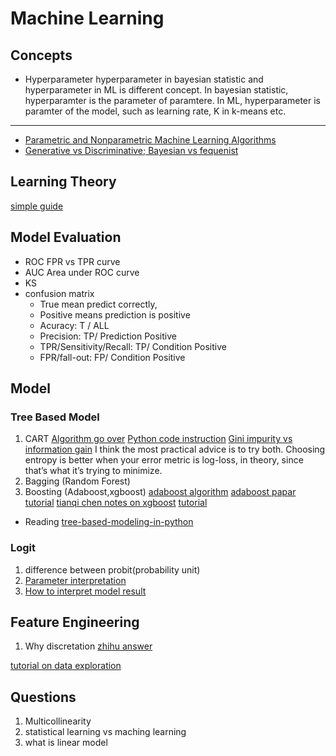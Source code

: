 # Machine Learning

## Concepts

* Hyperparameter
  hyperparameter in bayesian statistic and hyperparameter in ML is different concept.
  In bayesian statistic, hyperparamter is the parameter of paramtere.
  In ML, hyperparameter is paramter of the model, such as learning rate, K in k-means etc.

------------------------------------------
* [Parametric and Nonparametric Machine Learning Algorithms](http://machinelearningmastery.com/parametric-and-nonparametric-machine-learning-algorithms/)
* [Generative vs Discriminative; Bayesian vs fequenist](https://lingpipe-blog.com/2013/04/12/generative-vs-discriminative-bayesian-vs-frequentist/)

## Learning Theory

[simple guide](https://mostafa-samir.github.io/ml-theory-pt1/)

## Model Evaluation

* ROC
  FPR vs TPR curve
* AUC
  Area under ROC curve
* KS
* confusion matrix
  * True mean predict correctly,
  * Positive means prediction is positive
  * Acuracy: T / ALL
  * Precision: TP/ Prediction Positive
  * TPR/Sensitivity/Recall: TP/ Condition Positive
  * FPR/fall-out: FP/ Condition Positive

## Model

### Tree Based Model

1. CART
  [Algorithm go over](http://machinelearningmastery.com/classification-and-regression-trees-for-machine-learning/)
  [Python code instruction](http://machinelearningmastery.com/implement-decision-tree-algorithm-scratch-python/)
  [Gini impurity vs information gain](https://www.quora.com/What-is-the-difference-between-information-gain-and-gini-index-When-should-I-apply-each-of-the-method)
  I think the most practical advice is to try both. Choosing entropy is better when your error metric is log-loss, in theory, since that’s what it’s trying to minimize.
2. Bagging (Random Forest)
3. Boosting (Adaboost,xgboost) 
  [adaboost algorithm](http://mccormickml.com/2013/12/13/adaboost-tutorial/)
  [adaboost papar](http://rob.schapire.net/papers/explaining-adaboost.pdf)
  [tutorial](https://www.analyticsvidhya.com/blog/2015/11/quick-introduction-boosting-algorithms-machine-learning/)
  [tianqi chen notes on xgboost](http://homes.cs.washington.edu/~tqchen/pdf/BoostedTree.pdf)
  [tutorial](https://www.zybuluo.com/yxd/note/611571)

* Reading
   [tree-based-modeling-in-python](https://www.analyticsvidhya.com/blog/2016/04/complete-tutorial-tree-based-modeling-scratch-in-python/)


### Logit

1. difference between probit(probability unit) 
2. [Parameter interpretation](http://www-hsc.usc.edu/~eckel/biostat2/notes/notes14.pdf)
3. [How to interpret model result](http://logisticregressionanalysis.com/1577-what-are-z-values-in-logistic-regression/)

## Feature Engineering
1. Why discretation
  [zhihu answer](https://www.zhihu.com/question/31989952)

[tutorial on data exploration](https://www.analyticsvidhya.com/blog/2016/01/guide-data-exploration/) 

## Questions

1. Multicollinearity
2. statistical learning vs maching learning
3. what is linear model

